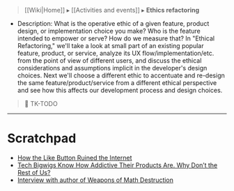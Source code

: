 > [[Wiki|Home]] ▸ [[Activities and events]] ▸ **Ethics refactoring**

* Description: What is the operative ethic of a given feature, product design, or implementation choice you make? Who is the feature intended to empower or serve? How do we measure that? In "Ethical Refactoring," we'll take a look at small part of an existing popular feature, product, or service, analyze its UX flow/implementation/etc. from the point of view of different users, and discuss the ethical considerations and assumptions implicit in the developer's design choices. Next we'll choose a different ethic to accentuate and re-design the same feature/product/service from a different ethical perspective and see how this affects our development process and design choices.

> 🚧 TK-TODO

* * *

# Scratchpad

* [How the Like Button Ruined the Internet](https://www.theatlantic.com/technology/archive/2017/03/how-the-like-button-ruined-the-internet/519795/)
* [Tech Bigwigs Know How Addictive Their Products Are. Why Don’t the Rest of Us?](https://www.wired.com/2017/03/irresistible-the-rise-of-addictive-technology-and-the-business-of-keeping-us-hooked/)
* [Interview with author of Weapons of Math Destruction](https://www.youtube.com/watch?v=j0vfCPKJPlw)